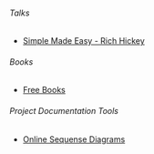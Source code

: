 ###### Talks
- [Simple Made Easy - Rich Hickey](https://www.infoq.com/presentations/Simple-Made-Easy)

###### Books
- [Free Books](https://devfreebooks.github.io)

###### Project Documentation Tools
- [Online Sequense Diagrams](https://www.websequencediagrams.com/)

